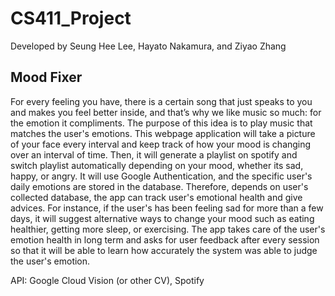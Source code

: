 # CS411_Project
Developed by Seung Hee Lee, Hayato Nakamura, and Ziyao Zhang

## Mood Fixer
For every feeling you have, there is a certain song that just speaks to you and makes you feel better inside, and that’s why we like music so much: for the emotion it compliments. The purpose of this idea is to play music that matches the user's emotions. This webpage application will take a picture of your face every interval and keep track of how your mood is changing over an interval of time. Then, it will generate a playlist on spotify and switch playlist automatically depending on your mood, whether its sad, happy, or angry. It will use Google Authentication, and the specific user's daily emotions are stored in the database. Therefore, depends on user's collected database, the app can track user's emotional health and give advices.  For instance, if the user's has been feeling sad for more than a few days, it will suggest alternative ways to change your mood such as eating healthier, getting more sleep, or exercising. The app takes care of the user's emotion health in long term and asks for user feedback after every session so that it will be able to learn how accurately the system was able to judge the user's emotion.

API: Google Cloud Vision (or other CV), Spotify 

